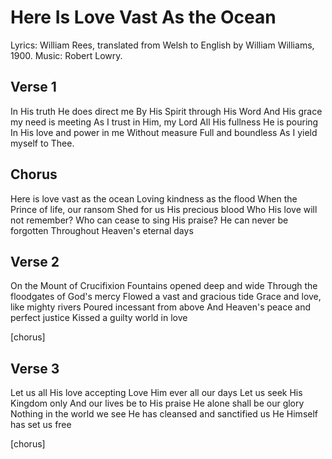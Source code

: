 # Here Is Love Vast As the Ocean

Lyrics: William Rees, translated from Welsh to English by William Williams, 1900.
Music: Robert Lowry.

## Verse 1

In His truth He does direct me
By His Spirit through His Word
And His grace my need is meeting
As I trust in Him, my Lord
All His fullness He is pouring
In His love and power in me
Without measure
Full and boundless
As I yield myself to Thee.

## Chorus

Here is love vast as the ocean
Loving kindness as the flood
When the Prince of life, our ransom
Shed for us His precious blood
Who His love will not remember?
Who can cease to sing His praise?
He can never be forgotten
Throughout Heaven&apos;s eternal days

## Verse 2

On the Mount of Crucifixion
Fountains opened deep and wide
Through the floodgates of God&apos;s mercy
Flowed a vast and gracious tide
Grace and love, like mighty rivers
Poured incessant from above
And Heaven&apos;s peace and perfect justice
Kissed a guilty world in love

[chorus]

## Verse 3

Let us all His love accepting
Love Him ever all our days
Let us seek His Kingdom only
And our lives be to His praise
He alone shall be our glory
Nothing in the world we see
He has cleansed and sanctified us
He Himself has set us free

[chorus]